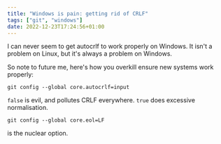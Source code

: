 ```yaml
---
title: "Windows is pain: getting rid of CRLF"
tags: ["git", "windows"]
date: 2022-12-23T17:24:56+01:00
---
```


I can never seem to get autocrlf to work properly on Windows. It isn't a problem on Linux, but it's always a problem on Windows.

So note to future me, here's how you overkill ensure new systems work properly:

```
git config --global core.autocrlf=input
```

`false` is evil, and pollutes CRLF everywhere. `true` does excessive normalisation.

```
git config --global core.eol=LF
```

is the nuclear option.
